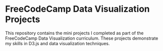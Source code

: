 # FreeCodeCamp Data Visualization Projects

This repository contains the mini projects I completed as part of the FreeCodeCamp Data Visualization curriculum. These projects demonstrate my skills in D3.js and data visualization techniques.
